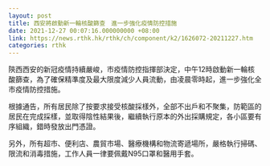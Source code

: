 ```yaml
---
layout: post
title: 西安將啟動新一輪核酸篩查　進一步強化疫情防控措施
date: 2021-12-27 00:07:16.000000000 +08:00
link: https://news.rthk.hk/rthk/ch/component/k2/1626072-20211227.htm
categories: rthk
---
```


陝西西安的新冠疫情持續嚴峻，市疫情防控指揮部決定，中午12時啟動新一輪核酸篩查，為了確保精準度及最大限度減少人員流動，由凌晨零時起，進一步強化全市疫情防控措施。

根據通告，所有居民除了按要求接受核酸採樣外，全部不出戶和不聚集，防範區的居民在完成採樣，並取得陰性結果後，繼續執行原本的外出採購規定，各小區要有序組織，錯時發放出門憑證。

另外，所有超市、便利店、農貿市場、醫療機構和物流寄遞場所，嚴格執行掃碼、限流和消毒措施，工作人員一律要佩戴N95口罩和醫用手套。

